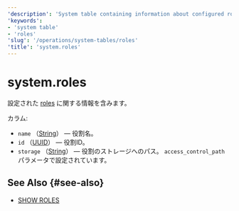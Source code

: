 ```yaml
---
'description': 'System table containing information about configured roles.'
'keywords':
- 'system table'
- 'roles'
'slug': '/operations/system-tables/roles'
'title': 'system.roles'
---
```





# system.roles

設定された [roles](../../guides/sre/user-management/index.md#role-management) に関する情報を含みます。

カラム:

- `name` （[String](../../sql-reference/data-types/string.md)） — 役割名。
- `id` （[UUID](../../sql-reference/data-types/uuid.md)） — 役割ID。
- `storage` （[String](../../sql-reference/data-types/string.md)） — 役割のストレージへのパス。 `access_control_path` パラメータで設定されています。

## See Also {#see-also}

- [SHOW ROLES](/sql-reference/statements/show#show-roles)
